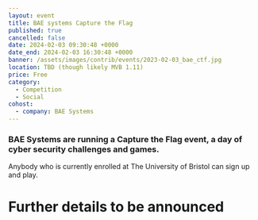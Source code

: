 ```yaml
---
layout: event
title: BAE systems Capture the Flag
published: true
cancelled: false
date: 2024-02-03 09:30:48 +0000
date_end: 2024-02-03 16:30:48 +0000
banner: /assets/images/contrib/events/2023-02-03_bae_ctf.jpg
location: TBD (though likely MVB 1.11)
price: Free
category:
  - Competition
  - Social
cohost:
  - company: BAE Systems
---
```

### BAE Systems are running a Capture the Flag event, a day of cyber security challenges and games.

Anybody who is currently enrolled at The University of Bristol can sign up and play.

# Further details to be announced
